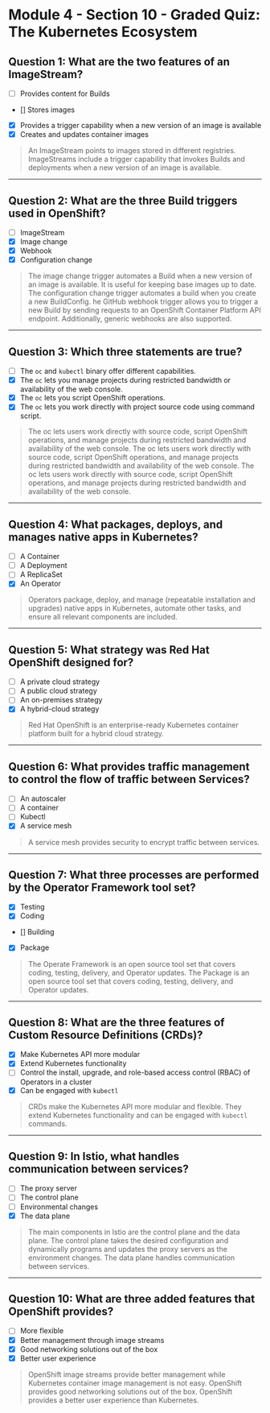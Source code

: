# Module 4 - Section 10 - Graded Quiz: The Kubernetes Ecosystem

## Question 1: What are the two features of an ImageStream?

- [ ] Provides content for Builds
- [] Stores images
- [x] Provides a trigger capability when a new version of an image is available
- [x] Creates and updates container images

> An ImageStream points to images stored in different registries. 
> ImageStreams include a trigger capability that invokes Builds and deployments when a new version of an image is available.
---

## Question 2: What are the three Build triggers used in OpenShift?

- [ ] ImageStream
- [x] Image change
- [x] Webhook
- [x] Configuration change

> The image change trigger automates a Build when a new version of an image is available. It is useful for keeping base images up to date.
> The configuration change trigger automates a build when you create a new BuildConfig.
> he GitHub webhook trigger allows you to trigger a new Build by sending requests to an OpenShift Container Platform API endpoint. Additionally, generic webhooks are also supported.

---

## Question 3: Which three statements are true?

- [ ] The `oc` and `kubectl` binary offer different capabilities.
- [x] The `oc` lets you manage projects during restricted bandwidth or availability of the web console.
- [x] The `oc` lets you script OpenShift operations.
- [x] The `oc` lets you work directly with project source code using command script.

> The oc lets users work directly with source code, script OpenShift operations, and manage projects during restricted bandwidth and availability of the web console.
> The oc lets users work directly with source code, script OpenShift operations, and manage projects during restricted bandwidth and availability of the web console.
> The oc lets users work directly with source code, script OpenShift operations, and manage projects during restricted bandwidth and availability of the web console.  

---

## Question 4: What packages, deploys, and manages native apps in Kubernetes?

- [ ] A Container
- [ ] A Deployment
- [ ] A ReplicaSet
- [x] An Operator

> Operators package, deploy, and manage (repeatable installation and upgrades) native apps in Kubernetes, automate other tasks, and ensure all relevant components are included.

---

## Question 5: What strategy was Red Hat OpenShift designed for?

- [ ] A private cloud strategy
- [ ] A public cloud strategy
- [ ] An on-premises strategy
- [x] A hybrid-cloud strategy

> Red Hat OpenShift is an enterprise-ready Kubernetes container platform built for a hybrid cloud strategy.
---

## Question 6: What provides traffic management to control the flow of traffic between Services?

- [ ] An autoscaler
- [ ] A container
- [ ] Kubectl
- [x] A service mesh

> A service mesh provides security to encrypt traffic between services.


---

## Question 7: What three processes are performed by the Operator Framework tool set?

- [x] Testing
- [x] Coding
- [] Building
- [x] Package

> The Operate Framework is an open source tool set that covers coding, testing, delivery, and Operator updates.
> The Package is an open source tool set that covers coding, testing, delivery, and Operator updates.
---

## Question 8: What are the three features of Custom Resource Definitions (CRDs)?

- [x] Make Kubernetes API more modular
- [x] Extend Kubernetes functionality
- [ ] Control the install, upgrade, and role-based access control (RBAC) of Operators in a cluster
- [x] Can be engaged with `kubectl`

> CRDs make the Kubernetes API more modular and flexible. They extend Kubernetes functionality and can be engaged with `kubectl` commands.

---

## Question 9: In Istio, what handles communication between services?

- [ ] The proxy server
- [ ] The control plane
- [ ] Environmental changes
- [x] The data plane

> The main components in Istio are the control plane and the data plane. The control plane takes the desired configuration and dynamically programs and updates the proxy servers as the environment changes. The data plane handles communication between services.
---

## Question 10: What are three added features that OpenShift provides?

- [ ] More flexible
- [x] Better management through image streams
- [x] Good networking solutions out of the box
- [x] Better user experience

> OpenShift image streams provide better management while Kubernetes container image management is not easy.
> OpenShift provides good networking solutions out of the box.
> OpenShift provides a better user experience than Kubernetes.

  

